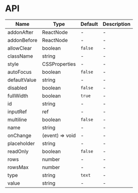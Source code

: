 # API

| Name         | Type            | Default | Description |
| ------------ | --------------- | ------- | ----------- |
| addonAfter   | ReactNode       | -       | -           |
| addonBefore  | ReactNode       | -       | -           |
| allowClear   | boolean         | `false` | -           |
| className    | string          | -       | -           |
| style        | CSSProperties   | -       | -           |
| autoFocus    | boolean         | `false` | -           |
| defaultValue | string          | -       | -           |
| disabled     | boolean         | `false` | -           |
| fullWidth    | boolean         | `true`  | -           |
| id           | string          | -       | -           |
| inputRef     | ref             | -       | -           |
| multiline    | boolean         | `false` | -           |
| name         | string          | -       | -           |
| onChange     | (event) => void | -       | -           |
| placeholder  | string          | -       | -           |
| readOnly     | boolean         | `false` | -           |
| rows         | number          | -       | -           |
| rowsMax      | number          | -       | -           |
| type         | string          | `text`  | -           |
| value        | string          | -       | -           |
